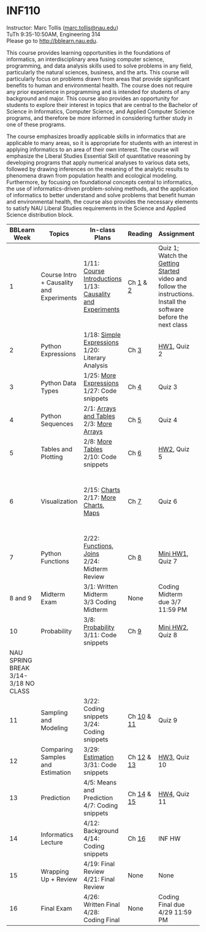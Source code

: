 # INF110

Instructor: Marc Tollis (marc.tollis@nau.edu)<br/>
TuTh 9:35-10:50AM, Engineering 314<br/>
Please go to http://bblearn.nau.edu.

  This course provides learning opportunities in the foundations of informatics, an interdisciplinary area fusing computer science, programming, and data analysis skills used to solve problems in any field, particularly the natural sciences, business, and the arts. This course will particularly focus on problems drawn from areas that provide significant benefits to human and environmental health. The course does not require any prior experience in programming and is intended for students of any background and major. This course also provides an opportunity for students to explore their interest in topics that are central to the Bachelor of Science in Informatics, Computer Science, and Applied Computer Science programs, and therefore be more informed in considering further study in one of these programs.

  The course emphasizes broadly applicable skills in informatics that are applicable to many areas, so it is appropriate for students with an interest in applying informatics to an area of their own interest. The course will emphasize the Liberal Studies Essential Skill of quantitative reasoning by developing programs that apply numerical analyses to various data sets, followed by drawing inferences on the meaning of the analytic results to phenomena drawn from population health and ecological modeling. Furthermore, by focusing on foundational concepts central to informatics, the use of informatics-driven problem-solving methods, and the application of informatics to better understand and solve problems that benefit human and environmental health, the course also provides the necessary elements to satisfy NAU Liberal Studies requirements in the Science and Applied Science distribution block.



| BBLearn Week | Topics | In-class Plans | Reading | Assignment | Coding snippets |
| ------------ | ------ | -------------- | ------- | ---------- | --------------- |
| 1 | Course Intro + Causality and Experiments | 1/11: [Course Introductions](https://github.com/marctollis/INF110-Discovering-Informatics/blob/main/lectures/01%20Informatics.pdf)<br/>1/13: [Causality and Experiments](https://github.com/marctollis/INF110-Discovering-Informatics/blob/main/lectures/02%20Cause%20and%20Effect.pdf) | Ch [1](https://inferentialthinking.com/chapters/01/what-is-data-science.html) & [2](https://inferentialthinking.com/chapters/02/causality-and-experiments.html) | Quiz 1; Watch the [Getting Started](https://github.com/marctollis/INF110-Discovering-Informatics/tree/main/GettingStarted) video and follow the instructions. Install the software before the next class | None |
| 2 | Python Expressions | 1/18: [Simple Expressions](https://github.com/marctollis/INF110-Discovering-Informatics/blob/main/lectures/03%20Simple%20Expressions.pdf)</br>1/20: Literary Analysis | Ch [3](https://inferentialthinking.com/chapters/03/programming-in-python.html) | [HW1](https://github.com/marctollis/INF110-Discovering-Informatics/tree/main/hw01-Literary%20Analysis), Quiz 2 | [Lecture 03 examples](https://github.com/marctollis/INF110-Discovering-Informatics-Spring22/blob/main/coding%20snippets/03%20Examples.ipynb) |
| 3 | Python Data Types | 1/25: [More Expressions](https://github.com/marctollis/INF110-Discovering-Informatics/blob/main/lectures/04%20More%20Expressions.pdf)</br>1/27: Code snippets | Ch [4](https://inferentialthinking.com/chapters/04/Data_Types.html) | Quiz 3 | [Lecture 04 snippets](https://github.com/marctollis/INF110-Discovering-Informatics-Spring22/blob/main/coding%20snippets/lecture_04_snippets.py) |
|4| Python Sequences | 2/1: [Arrays and Tables](https://github.com/marctollis/INF110-Discovering-Informatics/blob/main/lectures/05%20Tables%20and%20Arrays.pdf)</br>2/3: [More Arrays](https://github.com/marctollis/INF110-Discovering-Informatics/blob/main/lectures/06%20More%20Arrays.pdf) | Ch [5](https://inferentialthinking.com/chapters/05/Sequences.html) | Quiz 4 | [Lecture 5 examples](https://github.com/marctollis/INF110-Discovering-Informatics-Spring22/blob/main/coding%20snippets/lecture_5_6_snippets/Lecture%205.ipynb);</br>[Lecture 6 examples](https://github.com/marctollis/INF110-Discovering-Informatics-Spring22/blob/main/coding%20snippets/lecture_5_6_snippets/Lecture%206%20Examples.ipynb) | 
| 5 | Tables and Plotting | 2/8: [More Tables](https://github.com/marctollis/INF110-Discovering-Informatics/blob/main/lectures/07%20More%20Tables.pdf)</br>2/10: Code snippets | Ch [6](https://inferentialthinking.com/chapters/06/Tables.html) | [HW2](https://github.com/marctollis/INF110-Discovering-Informatics/tree/main/hw02), Quiz 5 | [Lecture 07 examples](https://github.com/marctollis/INF110-Discovering-Informatics-Spring22/tree/main/coding%20snippets/lecture_7_examples) |
| 6| Visualization | 2/15: [Charts](https://github.com/marctollis/INF110-Discovering-Informatics/blob/main/lectures/08%20Charts.pdf)<br/>2/17: [More Charts](https://github.com/marctollis/INF110-Discovering-Informatics/blob/main/lectures/09%20More%20Charts.pdf), [Maps](https://github.com/marctollis/INF110-Discovering-Informatics/blob/main/lectures/10%20Maps.pdf) | Ch [7](https://inferentialthinking.com/chapters/07/Visualization.html) | Quiz 6 | [Lecture 08 examples](https://github.com/marctollis/INF110-Discovering-Informatics-Spring22/tree/main/coding%20snippets/lecture_8_snippets);</br>[Lecture 09 examples](https://github.com/marctollis/INF110-Discovering-Informatics-Spring22/tree/main/coding%20snippets/lecture_9_snippets);</br>[Maps examples](https://github.com/marctollis/INF110-Discovering-Informatics-Spring22/tree/main/coding%20snippets/Maps%20:%20Cities%20Example) |
| 7 | Python Functions | 2/22: [Functions](https://github.com/marctollis/INF110-Discovering-Informatics/blob/main/lectures/11%20%20Functions.pdf), [Joins](https://github.com/marctollis/INF110-Discovering-Informatics/blob/main/lectures/12%20Joins.pdf)<br/>2/24: Midterm Review | Ch [8](https://inferentialthinking.com/chapters/08/Functions_and_Tables.html) | [Mini HW1](https://github.com/marctollis/INF110-Discovering-Informatics/blob/main/MiniHW1.ipynb), Quiz 7 | [Lecture 11 examples](https://github.com/marctollis/INF110-Discovering-Informatics-Spring22/tree/main/coding%20snippets/lecture_11_examples) |
| 8 and 9 | Midterm Exam | 3/1: Written Midterm</br>3/3 Coding Midterm | None | Coding Midterm due 3/7 11:59 PM |
| 10 | Probability | 3/8: [Probability](https://github.com/marctollis/INF110-Discovering-Informatics/blob/main/lectures/13%20Probability.pdf)<br/>3/11: Code snippets | Ch [9](https://inferentialthinking.com/chapters/09/Randomness.html) | [Mini HW2](https://github.com/marctollis/INF110-Discovering-Informatics/blob/main/MiniHW2.ipynb), Quiz 8 | [Lecture 13 examples](https://github.com/marctollis/INF110-Discovering-Informatics-Spring22/blob/main/coding%20snippets/probability.ipynb) |
| NAU SPRING BREAK 3/14-3/18 NO CLASS |
| 11 | Sampling and Modeling | 3/22: Coding snippets<br/>3/24: Coding snippets | Ch [10](https://inferentialthinking.com/chapters/10/Sampling_and_Empirical_Distributions.html) & [11](https://inferentialthinking.com/chapters/11/Testing_Hypotheses.html) | Quiz 9 |
|12 | Comparing Samples and Estimation | 3/29: [Estimation](https://github.com/marctollis/INF110-Discovering-Informatics/blob/main/lectures/14%20Estimation.pdf)<br/>3/31: Code snippets | Ch [12](https://inferentialthinking.com/chapters/12/Comparing_Two_Samples.html) & [13](https://inferentialthinking.com/chapters/13/Estimation.html) | [HW3](https://github.com/marctollis/INF110-Discovering-Informatics/tree/main/hw3), Quiz 10 | [Estimation snippets](https://github.com/marctollis/INF110-Discovering-Informatics-Spring22/blob/main/coding%20snippets/Estimation.ipynb) |
| 13 | Prediction | 4/5: Means and Prediction<br/>4/7: Coding snippets | Ch [14](https://inferentialthinking.com/chapters/14/Why_the_Mean_Matters.html) & [15](https://inferentialthinking.com/chapters/15/Prediction.html) | [HW4](https://github.com/marctollis/INF110-Discovering-Informatics/tree/main/hw04), Quiz 11|
|14 | Informatics Lecture | 4/12: Background<br/> 4/14: Coding snippets | Ch [16](https://inferentialthinking.com/chapters/16/Inference_for_Regression.html) | INF HW | TBD |
| 15 | Wrapping Up + Review | 4/19: Final Review<br/>4/21: Final Review | None | None | None |
| 16 | Final Exam | 4/26: Written Final<br/>4/28: Coding Final | None | Coding Final due 4/29 11:59 PM | None |
